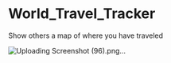 # World_Travel_Tracker
Show others a map of where you have traveled


![Uploading Screenshot (96).png…]()
